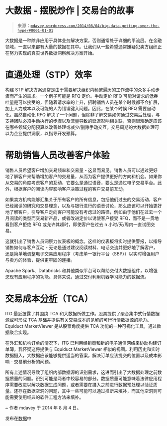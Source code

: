 <!--yml

分类: 未分类

日期: 2024-05-18 05:47:48

-->

# 大数据 - 摆脱炒作 | 交易台的故事

> 来源：[`mdavey.wordpress.com/2014/08/04/big-data-getting-over-the-hype/#0001-01-01`](https://mdavey.wordpress.com/2014/08/04/big-data-getting-over-the-hype/#0001-01-01)

大数据是一种除非应用于具体业务解决方案，否则通常处于详细的平流层。在金融领域，一直以来都有大量的数据在其中。让我们从一些希望通常嫌疑犯卖方组织正在努力实现的真实世界数据洞察解决方案开始。

# 直通处理（STP）效率

构建 STP 解决方案通常是由于需要解决组织内频繁遍历的工作流中的众多手动步骤而产生的需求。一个例子可能是 RFQ 定价。手动定价 RFQ 可能对请求的低吞吐量是可以接受的，但随着请求率的上升，招聘销售人员在某个时候都不会扩展，加上人力成本以及可能的人为错误键入问题。因此，在某个时候 RFQ 需要自动化。虽然自动化 RFQ 解决了一个问题，但除非了解交易如何通过交易后处理，与支持团队必须手动执行的步骤以及流量导致的延迟影响相关联，否则很难确定应该在哪些领域分配预算以改善处理或减少/删除手动交互。交易周期的大数据处理可以为企业提供洞察，以指导开发预算。

# 帮助销售人员改善客户体验

销售人员希望客户增加交易频率和交易量 - 这显而易见。销售人员可以通过更好地了解客户来帮助增加客户的交易量，从而为客户提供更好的方向和机会。如果你从交易的角度考虑客户的互动，它要么是通过语音，要么是通过电子交易平台。此外，根据客户的阅读内容影响客户决策过程的客户交易前互动。

如果卖方机构能够汇集关于所有客户的所有信息，包括他们过去的交易活动，客户已经阅读的研究和交易理念，以及与银行进行的语音讨论，那么应该可以开始更好地了解客户，引导客户走向客户可能没有考虑过的路径，例如由于他们在过去一个月阅读的类型而交易新产品，或者改进定价以诱使客户接受 RFQ，而不是一贯地看到客户拒绝 RFQ 或允许其超时，即使客户在过去 n 小时/天/周内一直试图交易。

这就引出了销售人员洞察力仪表板的概念。这样的仪表板将实时提供警报，以指导销售如何与客户互动 - 无论是通过建议阅读材料、电话交流并更好地了解客户，还是简单地调整电子交易应用程序（考虑单一银行平台（SBP））以实时增强用户与卖方的体验，提供更牢固的连接。

Apache Spark、Databricks 和其他类似平台可以帮助交付大数据组件，以增强您现有应用程序的功能。具体来说，通过交付利用机器学习能力的数据流。

# 交易成本[分析](http://www.wallstreetandtech.com/trading-technology/real-time-tca-for-decision-support-and-transparency/a/d-id/1297743)（TCA）

ITG 最近披露了其围绕 TCA 和大数据所做工作。股票提供了聚合集中式行情数据源或可形成 TCA 基础并提供有关交易成本的见解的可行行情数据源的能力。Equiduct MarketViewer 是从股票角度提供 TCA 功能的一种可视化工具，通过数据聚合实现。

在外汇和机构订单的情况下，ITG 已利用经销商和新的电子通信网络来协助构建订单簿，我怀疑这将提供与 Equiduct MarketViewer 相似的视图。利用历史和实时数据摄入，大数据应该能够提供适当的答案，解决订单应该提交的位置以及成本影响 - 交易前分析的问题。

所有上述情况导致了组织内部数据源的识别需求，这进而引出了大数据处理之前数据质量的问题。识别可能是两者中较容易的部分。数据质量可能意味着法律应用程序需要改进以解决数据生成问题，或者需要在摄入之前进行数据预处理以验证质量。还存在数据空洞的问题，其中一些可能可以通过推断来填补，而其他空洞则可能需要使用经典的软件工程方法来填补。

~ 作者 mdavey 于 2014 年 8 月 4 日。

发布在[数据](https://mdavey.wordpress.com/category/data/)中
